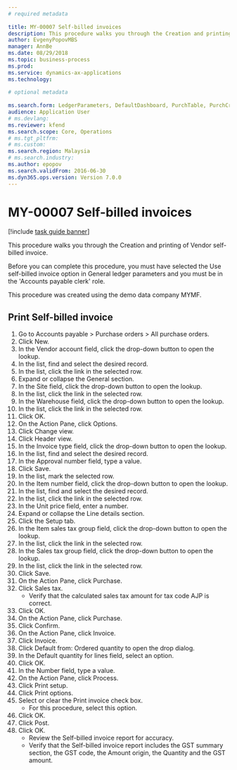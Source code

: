 ```yaml
--- 
# required metadata 
 
title: MY-00007 Self-billed invoices
description: This procedure walks you through the Creation and printing of Vendor self-billed invoice. 
author: EvgenyPopovMBS
manager: AnnBe 
ms.date: 08/29/2018
ms.topic: business-process 
ms.prod:  
ms.service: dynamics-ax-applications 
ms.technology:  
 
# optional metadata 
 
ms.search.form: LedgerParameters, DefaultDashboard, PurchTable, PurchCreateOrder, EnumLookupForm_RU, InventItemIdLookupPurchase, TaxGroupLookup, TaxTmpWorkTrans, VendEditInvoice, VendEditInvoiceDefaultQuantityForLinesDropDialog, SrsReportViewerForm   
audience: Application User 
# ms.devlang:  
ms.reviewer: kfend
ms.search.scope: Core, Operations 
# ms.tgt_pltfrm:  
# ms.custom:  
ms.search.region: Malaysia
# ms.search.industry: 
ms.author: epopov
ms.search.validFrom: 2016-06-30 
ms.dyn365.ops.version: Version 7.0.0 
---
```

# MY-00007 Self-billed invoices

[!include [task guide banner](../../includes/task-guide-banner.md)]

This procedure walks you through the Creation and printing of Vendor self-billed invoice.

Before you can complete this procedure, you must have selected the Use self-billed invoice option in General ledger parameters and you must be in the 'Accounts payable clerk' role.

This procedure was created using the demo data company MYMF.








## Print Self-billed invoice
1. Go to Accounts payable > Purchase orders > All purchase orders.
2. Click New.
3. In the Vendor account field, click the drop-down button to open the lookup.
4. In the list, find and select the desired record.
5. In the list, click the link in the selected row.
6. Expand or collapse the General section.
7. In the Site field, click the drop-down button to open the lookup.
8. In the list, click the link in the selected row.
9. In the Warehouse field, click the drop-down button to open the lookup.
10. In the list, click the link in the selected row.
11. Click OK.
12. On the Action Pane, click Options.
13. Click Change view.
14. Click Header view.
15. In the Invoice type field, click the drop-down button to open the lookup.
16. In the list, find and select the desired record.
17. In the Approval number field, type a value.
18. Click Save.
19. In the list, mark the selected row.
20. In the Item number field, click the drop-down button to open the lookup.
21. In the list, find and select the desired record.
22. In the list, click the link in the selected row.
23. In the Unit price field, enter a number.
24. Expand or collapse the Line details section.
25. Click the Setup tab.
26. In the Item sales tax group field, click the drop-down button to open the lookup.
27. In the list, click the link in the selected row.
28. In the Sales tax group field, click the drop-down button to open the lookup.
29. In the list, click the link in the selected row.
30. Click Save.
31. On the Action Pane, click Purchase.
32. Click Sales tax.
    * Verify that the calculated sales tax amount for tax code AJP is correct.    
33. Click OK.
34. On the Action Pane, click Purchase.
35. Click Confirm.
36. On the Action Pane, click Invoice.
37. Click Invoice.
38. Click Default from: Ordered quantity to open the drop dialog.
39. In the Default quantity for lines field, select an option.
40. Click OK.
41. In the Number field, type a value.
42. On the Action Pane, click Process.
43. Click Print setup.
44. Click Print options.
45. Select or clear the Print invoice check box.
    * For this procedure, select this option.  
46. Click OK.
47. Click Post.
48. Click OK.
    * Review the Self-billed invoice report for accuracy.  
    * Verify that the Self-billed invoice report includes the GST summary section, the GST code, the Amount origin, the Quantity and the GST amount.    

